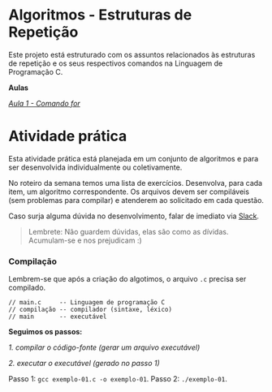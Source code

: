 # Algoritmos - Estruturas de Repetição

Este projeto está estruturado com os assuntos relacionados às estruturas de repetição e os seus respectivos comandos na Linguagem de Programação C.

**Aulas**

*[Aula 1 - Comando for ](https://github.com/ifpb-disciplinas-2022-1/controle-algoritmos-repeticao/commit/97d1ff42906c111c0a283dc08906a23661fbcf4b)*

<!-- *[Aula 2 - Comando while ](https://github.com/ifpb-disciplinas-2022-1/controle-algoritmos-repeticao/commit/)*

*[Aula 3 - Comando do..while ](https://github.com/ifpb-disciplinas-2022-1/controle-algoritmos-repeticao/commit/)* -->



# Atividade prática

Esta atividade prática está planejada em um conjunto de algoritmos e para ser desenvolvida individualmente ou coletivamente. 

No roteiro da semana temos uma lista de exercícios. Desenvolva, para cada item, um algoritmo correspondente. Os arquivos devem ser compiláveis (sem problemas para compilar) e atenderem ao solicitado em cada questão.

Caso surja alguma dúvida no desenvolvimento, falar de imediato via [Slack](https://ifpb20221-algoritmos.slack.com/archives/C03GJMT6A9W).  

> Lembrete: Não guardem dúvidas, elas são como as dívidas. Acumulam-se e nos prejudicam :)

### Compilação

Lembrem-se que após a criação do algotimos, o arquivo `.c` precisa ser compilado.

```
// main.c     -- Linguagem de programação C
// compilação -- compilador (sintaxe, léxico)
// main       -- executável
```

**Seguimos os passos:**

*1. compilar o código-fonte (gerar um arquivo executável)*

*2. executar o executável (gerado no passo 1)*

Passo 1: `gcc exemplo-01.c -o exemplo-01`.
Passo 2: `./exemplo-01`.